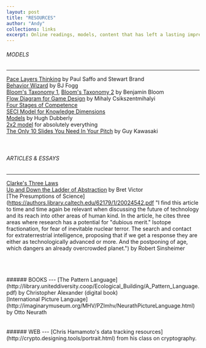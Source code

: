 ```yaml
---
layout: post
title: "RESOURCES"
author: "Andy"
collections: links
excerpt: Online readings, models, content that has left a lasting impression on me, organized by the topic it covers.
---
```


###### MODELS
---

[Pace Layers Thinking](http://blog.longnow.org/02015/01/27/stewart-brand-pace-layers-thinking-at-the-interval/ "This model describes everything so well, but its application can be switched up to describe so many complex systems easily.") by Paul Saffo and Stewart Brand
<br>
[Behavior Wizard](http://www.behaviorwizard.org/wp/ "Behavior change is EVERYTHING. So is this website that visualizes it.") by BJ Fogg
<br>
[Bloom's Taxonomy 1](https://www.fractuslearning.com/blooms-taxonomy-verbs-free-chart/ "Used for prepping how polished or careful a project needs to be explains to get a desired outcome or level of retention."),
[Bloom's Taxonomy 2](https://upload.wikimedia.org/wikipedia/commons/2/24/Blooms_rose.svg)  by Benjamin Bloom
<br>
[Flow Diagram for Game Design](https://i.pinimg.com/originals/29/d1/3f/29d13f11f81e2bb61afdf51a414d4db6.jpg "Originally created for intrinsic motivation, this model has found a solid niche in the game design community for the optimal way to maintain attention and excitement. I've found it also works well for teaching or understanding a tough concept through interaction.") by  Mihaly Csikszentmihalyi
<br>
[Four Stages of Competence](https://en.wikipedia.org/wiki/Four_stages_of_competence)
<br>
[SECI Model for Knowledge Dimensions](https://en.wikipedia.org/wiki/SECI_model_of_knowledge_dimensions)
<br>
[Models](http://www.dubberly.com/models) by Hugh Dubberly
<br>
[2x2 model](https://medium.com/carbon-five/the-2x2-method-c7a5719d8e44) for absolutely everything
<br>
[The Only 10 Slides You Need In Your Pitch](https://guykawasaki.com/the-only-10-slides-you-need-in-your-pitch/) by Guy Kawasaki
<br>
<br>
<br>

###### ARTICLES & ESSAYS
---
[Clarke's Three Laws](https://en.wikipedia.org/wiki/Clarke%27s_three_laws "1. When a distinguished but elderly scientist states that something is possible, he is almost certainly right. When he states that something is impossible, he is very probably wrong.                 2. The only way of discovering the limits of the possible is to venture a little way past them into the impossible.                                                       3. Any sufficiently advanced technology is indistinguishable from magic.")
<br>
[Up and Down the Ladder of Abstraction](http://worrydream.com/LadderOfAbstraction/) by Bret Victor
<Br>
[The Presumptions of Science](https://authors.library.caltech.edu/62179/1/20024542.pdf "I find this article to time and time again be relevant when discussing the future of technology and its reach into other areas of human kind. In the article, he cites three areas where research has a potential for "dubious merit." Isotope fractionation, for fear of inevitable nuclear terror. The search and contact for extraterrestrial intelligence, proposing that if we get a response they are either as technologically advanced or more. And the postponing of age, which dangers an already overcrowded planet.") by Robert Sinsheimer



<br>
<br>
<br>
###### BOOKS
---
[The Pattern Language](http://library.uniteddiversity.coop/Ecological_Building/A_Pattern_Language.pdf) by Christopher Alexander (digital book)
<br>
[International Picture Language](http://imaginarymuseum.org/MHV/PZImhv/NeurathPictureLanguage.html) by Otto Neurath


<br>
<br>
<br>
###### WEB
---
[Chris Hamamoto's data tracking resources](http://crypto.designing.tools/portrait.html) from his class on cryptography.
<!-- [Advice I received on how to ask for good feedback]({{ "/assets/Untitled.rtf" | absolute_url }}) from Jack Cohen of [Brain-Based Workplace](http://www.brainbasedworkplace.com/) -->

<br>
<br>
